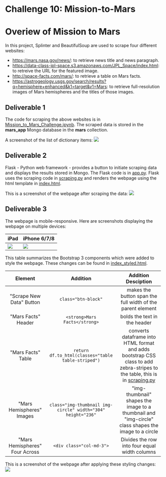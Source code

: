 # Challenge 10: Mission-to-Mars

# Overiew of Mission to Mars
In this project, Splinter and BeautifulSoup are used to scrape four different websites:
- https://mars.nasa.gov/news/: to retrieve news title and news paragraph.
- https://data-class-jpl-space.s3.amazonaws.com/JPL_Space/index.html: to retreive the URL for the featured image.
- http://space-facts.com/mars/: to retrieve a table on Mars facts.
- https://astrogeology.usgs.gov/search/results?q=hemisphere+enhanced&k1=target&v1=Mars: to retrieve full-resolution images of Mars hemispheres and the titles of those images.
## Deliverable 1
The code for scraping the above websites is in [Mission_to_Mars_Challenge.ipynb](https://github.com/Hala-INTJ/Mission-to-Mars/blob/main/Mission_to_Mars_Challenge.ipynb). The scraped data is stored in the **mars_app** Mongo database in the **mars** collection.

A screenshot of the list of dictionary items:
![](https://github.com/Hala-INTJ/Mission-to-Mars/blob/main/Resources/List%20of%20dictionaries.png)
## Deliverable 2
Flask - Python web framework - provides a button to initiate scraping data and displays the results stored in Mongo. The Flask code is in [app.py](https://github.com/Hala-INTJ/Mission-to-Mars/blob/main/app.py). Flask uses the scraping code in [scraping.py](https://github.com/Hala-INTJ/Mission-to-Mars/blob/main/scraping.py) and renders the webpage using the html template in [index.html](https://github.com/Hala-INTJ/Mission-to-Mars/blob/main/templates/index.html).

This is a screenshot of the webpage after scraping the data:
![](https://github.com/Hala-INTJ/Mission-to-Mars/blob/main/Resources/webpage_scraped_data.png)
## Deliverable 3
The webpage is mobile-responsive. Here are screenshots displaying the webpage on multiple devices:

| iPad | iPhone 6/7/8 |
| --- | --- |
| ![](https://github.com/Hala-INTJ/Mission-to-Mars/blob/main/Resources/iPad.png) | ![](https://github.com/Hala-INTJ/Mission-to-Mars/blob/main/Resources/iPhone7.png) |

This table summarizes the Bootstrap 3 components which were added to style the webpage. These changes can be found in [index_styled.html](https://github.com/Hala-INTJ/Mission-to-Mars/blob/main/templates/index_styled.html).

| Element | Addition | Addition Desciption |
| :---: | :---: | :---: |
| "Scrape New Data" Button | ```class="btn-block"```| makes the button span the full width of the parent element | 
| "Mars Facts" Header | ```<strong>Mars Facts</strong>```| bolds the text in the header | 
| "Mars Facts" Table | ```return df.to_html(classes="table table-striped")```| converts dataframe into HTML format and adds bootstrap CSS class to add zebra-stripes to the table, this is in [scraping.py](https://github.com/Hala-INTJ/Mission-to-Mars/blob/main/scraping.py)| 
| "Mars Hemispheres" Images | ```class="img-thumbnail img-circle" width="304" height="236"```| "img-thumbnail" shapes the image to a thumbnail and "img-circle" class shapes the image to a circle |
| "Mars Hemispheres" Four Across | ```<div class="col-md-3">```| Divides the row into four equal width columns |

 This is a screenshot of the webpage after applying these styling changes:
 ![](https://github.com/Hala-INTJ/Mission-to-Mars/blob/main/Resources/webpage_index_styled.png)

